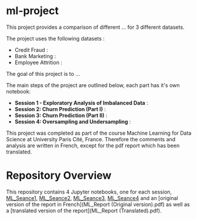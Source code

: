 # ml-project

This project provides a comparison of different ... for 3 different datasets.

The project uses the following datasets :

- Credit Fraud : 
- Bank Marketing : 
- Employee Attrition : 

The goal of this project is to ... 

The main steps of the project are outlined below, each part has it's own notebook:

- **Session 1 - Exploratory Analysis of Imbalanced Data** :
- **Session 2: Churn Prediction (Part I)** :
- **Session 3: Churn Prediction (Part II)** :
- **Session 4: Oversampling and Undersampling** :

This project was completed as part of the course Machine Learning for Data Science at University Paris Cité, France. Therefore the comments and analysis are written in French, except for the pdf report which has been translated.

# Repository Overview
This repository contains 4 Jupyter notebooks, one for each session, [ML_Seance1](ML_Seance1.ipynb), [ML_Seance2](ML_Seance2.ipynb), [ML_Seance3](ML_Seance3.ipynb), [ML_Seance4](ML_Seance4.ipynb) and an [original version of the report in French](ML_Report \(Original version\).pdf) as well as a [translated version of the report](ML_Report \(Translated\).pdf).
